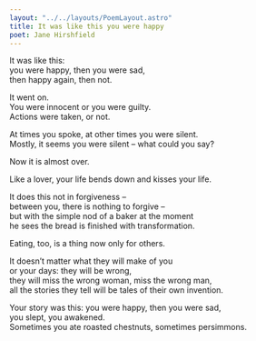 ```yaml
---
layout: "../../layouts/PoemLayout.astro"
title: It was like this you were happy
poet: Jane Hirshfield
---
```


It was like this:  
you were happy, then you were sad,  
then happy again, then not.

It went on.  
You were innocent or you were guilty.  
Actions were taken, or not.

At times you spoke, at other times you were silent.  
Mostly, it seems you were silent – what could you say?

Now it is almost over.

Like a lover, your life bends down and kisses your life.

It does this not in forgiveness –  
between you, there is nothing to forgive –  
but with the simple nod of a baker at the moment  
he sees the bread is finished with transformation.

Eating, too, is a thing now only for others.

It doesn’t matter what they will make of you  
or your days: they will be wrong,  
they will miss the wrong woman, miss the wrong man,  
all the stories they tell will be tales of their own invention.

Your story was this: you were happy, then you were sad,  
you slept, you awakened.  
Sometimes you ate roasted chestnuts, sometimes persimmons.
